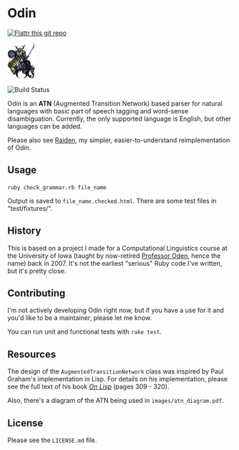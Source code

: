 Odin
====

[![Flattr this git repo](http://api.flattr.com/button/flattr-badge-large.png)](https://flattr.com/submit/auto?user_id=benjaminoakes&url=https://github.com/benjaminoakes/odin&title=Odin&language=en_GB&tags=github&category=software)

![Odin Esper from Final Fantasy VI](https://github.com/benjaminoakes/odin/raw/master/images/odin-ff6.gif)

![Build Status](http://travis-ci.org/benjaminoakes/odin.png)

Odin is an **ATN** (Augmented Transition Network) based parser for natural languages with basic part of speech tagging and word-sense disambiguation. Currently, the only supported language is English, but other languages can be added.

Please also see [Raiden][], my simpler, easier-to-understand reimplementation of Odin.

  [raiden]: https://github.com/benjaminoakes/raiden

Usage
-----

    ruby check_grammar.rb file_name

Output is saved to `file_name.checked.html`.  There are some test files in "test/fixtures/".

History
-------

This is based on a project I made for a Computational Linguistics course at the University of Iowa (taught by now-retired [Professor Oden][oden], hence the name) back in 2007.  It's not the earliest "serious" Ruby code I've written, but it's pretty close.

  [oden]: http://cs.uiowa.edu/~oden

Contributing
------------

I'm not actively developing Odin right now, but if you have a use for it and you'd like to be a maintainer, please let me know.

You can run unit and functional tests with `rake test`.

Resources
---------

The design of the `AugmentedTransitionNetwork` class was inspired by Paul Graham's implementation in Lisp.  For details on his implementation, please see the full text of his book [_On Lisp_][onlisp] (pages 309 - 320).

Also, there's a diagram of the ATN being used in `images/atn_diagram.pdf`.

  [onlisp]: http://www.paulgraham.com/onlisptext.html

License
-------

Please see the `LICENSE.md` file.
